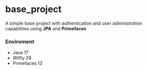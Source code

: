 # base_project
A simple base project with authentication and user administration capabilities using **JPA** and **Primefaces**
### Enviroment
- Java 17
- Wilfly 29
- Primefaces 13

